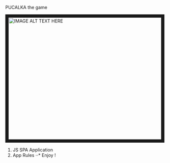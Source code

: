PUCALKA
the game

<img src="http://i.imgur.com/sbat2Do.jpg" 
alt="IMAGE ALT TEXT HERE" width="480" height="384" border="10" />

1. JS SPA Application
2. App Rules
⋅⋅* Enjoy ! 
